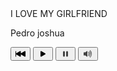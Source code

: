 <div class="audio-player">
    <div class="player-controls">
      <div class="song-info">
        <div class="I LOVE MY GIRLFRIEND">I LOVE MY GIRLFRIEND</div>
        <p class="Pedro joshua">Pedro joshua</p>
      </div>
      <div class="progress-bar">
        <div class="progress"></div>
      </div>
      <div class="buttons">
        <button class="skip-btn"><svg viewBox="0 0 16 16" class="bi bi-skip-backward-fill" fill="currentColor" height="16" width="16" xmlns="http://www.w3.org/2000/svg"> <path d="M.5 3.5A.5.5 0 0 0 0 4v8a.5.5 0 0 0 1 0V8.753l6.267 3.636c.54.313 1.233-.066 1.233-.697v-2.94l6.267 3.636c.54.314 1.233-.065 1.233-.696V4.308c0-.63-.693-1.01-1.233-.696L8.5 7.248v-2.94c0-.63-.692-1.01-1.233-.696L1 7.248V4a.5.5 0 0 0-.5-.5z"></path> </svg></button>
        <button class="play-btn"><svg viewBox="0 0 16 16" class="bi bi-play-fill" fill="currentColor" height="16" width="16" xmlns="http://www.w3.org/2000/svg"> <path d="m11.596 8.697-6.363 3.692c-.54.313-1.233-.066-1.233-.697V4.308c0-.63.692-1.01 1.233-.696l6.363 3.692a.802.802 0 0 1 0 1.393z"></path> </svg></button>
        <button class="pause-btn"><svg viewBox="0 0 16 16" class="bi bi-pause-fill" fill="currentColor" height="16" width="16" xmlns="http://www.w3.org/2000/svg" style="color: rgb(66, 66, 66);"> <path fill="#424242" d="M5.5 3.5A1.5 1.5 0 0 1 7 5v6a1.5 1.5 0 0 1-3 0V5a1.5 1.5 0 0 1 1.5-1.5zm5 0A1.5 1.5 0 0 1 12 5v6a1.5 1.5 0 0 1-3 0V5a1.5 1.5 0 0 1 1.5-1.5z"></path> </svg></button>
        <button class="volume-btn"><svg viewBox="0 0 16 16" class="bi bi-volume-up-fill" fill="currentColor" height="16" width="16" xmlns="http://www.w3.org/2000/svg" style="color: rgb(66, 66, 66);"> <path fill="#424242" d="M11.536 14.01A8.473 8.473 0 0 0 14.026 8a8.473 8.473 0 0 0-2.49-6.01l-.708.707A7.476 7.476 0 0 1 13.025 8c0 2.071-.84 3.946-2.197 5.303l.708.707z"></path> <path fill="#424242" d="M10.121 12.596A6.48 6.48 0 0 0 12.025 8a6.48 6.48 0 0 0-1.904-4.596l-.707.707A5.483 5.483 0 0 1 11.025 8a5.483 5.483 0 0 1-1.61 3.89l.706.706z"></path> <path fill="#424242" d="M8.707 11.182A4.486 4.486 0 0 0 10.025 8a4.486 4.486 0 0 0-1.318-3.182L8 5.525A3.489 3.489 0 0 1 9.025 8 3.49 3.49 0 0 1 8 10.475l.707.707zM6.717 3.55A.5.5 0 0 1 7 4v8a.5.5 0 0 1-.812.39L3.825 10.5H1.5A.5.5 0 0 1 1 10V6a.5.5 0 0 1 .5-.5h2.325l2.363-1.89a.5.5 0 0 1 .529-.06z"></path> </svg></button>
        <div class="volume-slider">
          <div class="volume-slider-bar"></div>
          <div class="volume-slider-handle"></div>
        </div>
      </div>
    </div>
  </div>
  
